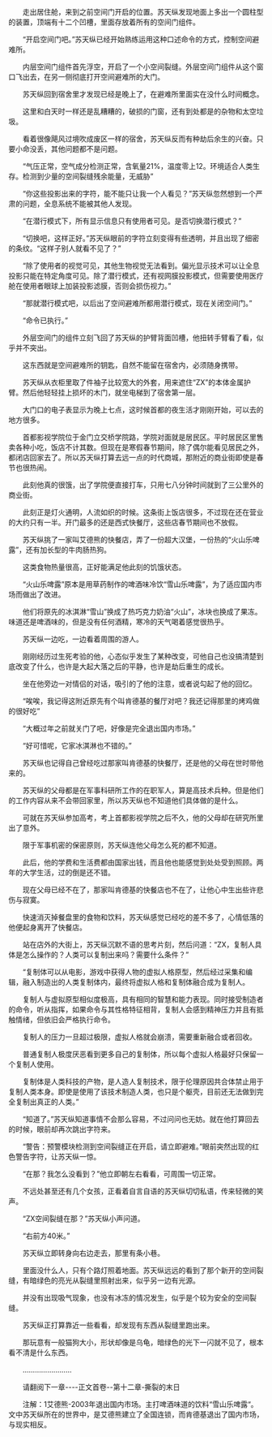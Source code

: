 <div class="read-content j_readContent" id="">
                <p>　　走出居住舱，来到之前空间门开启的位置。苏天纵发现地面上多出一个圆柱型的装置，顶端有十二个凹槽，里面存放着所有的空间门组件。<p>　　“开启空间门吧。”苏天纵已经开始熟练运用这种口述命令的方式，控制空间避难所。<p>　　内层空间门组件首先浮空，开启了一个小空间裂缝。外层空间门组件从这个窗口飞出去，在另一侧彻底打开空间避难所的大门。<p>　　苏天纵回到宿舍里才发现已经是晚上了，在避难所里面实在没什么时间概念。<p>　　这里和白天时一样还是乱糟糟的，破损的门窗，还有到处都是的杂物和太空垃圾。<p>　　看着很像飓风过境吹成废区一样的宿舍，苏天纵反而有种劫后余生的兴奋。只要小命没丢，其他问题都不是问题。<p>　　“气压正常，空气成分检测正常，含氧量21%，温度零上12。环境适合人类生存。检测到少量的空间裂缝残余能量，无威胁”<p>　　“你这些投影出来的字符，能不能只让我一个人看见？”苏天纵忽然想到一个严肃的问题，全息系统不能被其他人发现。<p>　　“在潜行模式下，所有显示信息只有使用者可见。是否切换潜行模式？”<p>　　“切换吧，这样正好。”苏天纵眼前的字符立刻变得有些透明，并且出现了细密的条纹。“这样子别人就看不见了？”<p>　　“除了使用者的视觉可见，其他生物视觉无法看到。偏光显示技术可以让全息投影只能在特定角度可见。除了潜行模式，还有视网膜投影模式，但需要使用医疗舱在使用者眼球上加装投影滤膜，否则会损伤视力。”<p>　　“那就潜行模式吧，以后出了空间避难所都用潜行模式，现在关闭空间门。”<p>　　“命令已执行。”<p>　　外层空间门的组件立刻飞回了苏天纵的护臂背面凹槽，他扭转手臂看了看，似乎并不突出。<p>　　这东西就是空间避难所的钥匙，自然不能留在宿舍内，必须随身携带。<p>　　苏天纵从衣柜里取了件袖子比较宽大的外套，用来遮住“ZX”的本体金属护臂。然后他轻轻挂上损坏的木门，就坐电梯到了宿舍第一层。<p>　　大门口的电子表显示为晚上七点，这时候首都的夜生活才刚刚开始，可以去的地方很多。<p>　　首都影视学院位于金门立交桥学院路，学院对面就是居民区。平时居民区里售卖各种小吃，饭店不计其数。但现在是寒假春节期间，除了偶尔能看见居民之外，都闭店回家去了。所以苏天纵打算去远一点的时代商城，那附近的商业街即使是春节也很热闹。<p>　　此刻他真的很饿，出了学院便直接打车，只用七八分钟时间就到了三公里外的商业街。<p>　　此刻正是灯火通明，人流如织的时候。这条街上饭店很多，不过现在还在营业的大约只有一半。开门最多的还是西式快餐厅，这些店春节期间也不放假。<p>　　苏天纵挑了一家叫艾德熊的快餐店，弄了一份超大汉堡，一份热的“火山乐啤露”，还有加长型的牛肉肠热狗。<p>　　这类食物热量很高，正好能满足他此刻的饥饿状态。<p>　　“火山乐啤露”原本是用草药制作的啤酒味冷饮“雪山乐啤露”，为了适应国内市场而做出了改进。<p>　　他们将原先的冰淇淋“雪山”换成了热巧克力奶油“火山”，冰块也换成了果冻。味道还是啤酒味的，但是没有任何酒精，寒冷的天气喝着感觉很热乎。<p>　　苏天纵一边吃，一边看着周围的游人。<p>　　刚刚经历过生死考验的他，心态似乎发生了某种改变，可他自己也没搞清楚到底改变了什么，也许是大起大落之后的平静，也许是劫后重生的成长。<p>　　坐在他旁边一对情侣的对话，吸引的了他的注意，或者说勾起了他的回忆。<p>　　“唉唉，我记得这附近原先有个叫肯德基的餐厅对吧？我还记得那里的烤鸡做的很好吃”<p>　　“大概过年之前就关门了吧，好像是完全退出国内市场。”<p>　　“好可惜呢，它家冰淇淋也不错的。”<p>　　苏天纵也记得自己曾经吃过那家叫肯德基的快餐厅，还是他的父母在世时带他来的。<p>　　苏天纵的父母都是在军事科研所工作的在职军人，算是高技术兵种。但是他们的工作内容从来不会带回家里，所以苏天纵也不知道他们具体做的是什么。<p>　　可就在苏天纵参加高考，考上首都影视学院之后不久，他的父母却在研究所里出了意外。<p>　　限于军事机密的保密原则，苏天纵连他父母怎么死的都不知道。<p>　　此后，他的学费和生活费都由国家出钱，而且他也能感觉到处处受到照顾。两年的大学生活，过的倒是还不错。<p>　　现在父母已经不在了，那家叫肯德基的快餐店也不在了，让他心中生出些许悲伤与寂寞。<p>　　快速消灭掉餐盘里的食物和饮料，苏天纵感觉已经吃的差不多了，心情低落的他便起身离开了快餐店。<p>　　站在店外的大街上，苏天纵沉默不语的思考片刻，然后问道：“ZX，复制人具体是怎么操作的？人类可以复制出来吗？需要什么条件？”<p>　　“复制体可以从电影，游戏中获得人物的虚拟人格原型，然后经过采集和编辑，融入制造出的人类复制体内，最终将虚拟人格和复制体融合成为复制人。<p>　　复制人与虚拟原型相似度极高，具有相同的智慧和能力表现。同时接受制造者的命令，听从指挥，如果命令与其性格特征相背，复制人会感到精神压力并且有抵触情绪，但依旧会严格执行命令。<p>　　复制人的压力一旦超过极限，虚拟人格就会崩溃，需要重新融合或者回收。<p>　　普通复制人极度厌恶看到更多自己的复制体，所以每个虚拟人格最好只保留一个复制人使用。<p>　　复制体是人类科技的产物，是人造人复制技术，限于伦理原因共合体禁止用于复制人类本身。即使是使用了该技术制造人类，也只是个躯壳，目前还无法做到完全复制出真正的人类。”<p>　　“知道了。”苏天纵知道事情不会那么容易，不过问问也无妨。就在他打算回去的时候，眼前却再次跳出字符来。<p>　　“警告：预警模块检测到空间裂缝正在开启，请立即避难。”眼前突然出现的红色警告字符，让苏天纵一惊。<p>　　“在那？我怎么没看到？”他立即朝左右看看，可周围一切正常。<p>　　不远处甚至还有几个女孩，正看着自言自语的苏天纵切切私语，传来轻微的笑声。<p>　　“ZX空间裂缝在那？”苏天纵小声问道。<p>　　“右前方40米。”<p>　　苏天纵立即转身向右边走去，那里有条小巷。<p>　　里面没什么人，只有个路灯照着地面。苏天纵远远的看到了那个新开的空间裂缝，有暗绿色的亮光从裂缝里照射出来，似乎另一边有光源。<p>　　并没有出现吸气现象，也没有冰冻的情况发生，似乎是个较为安全的空间裂缝。<p>　　苏天纵正打算靠近一些看看，却发现有东西从裂缝里跑出来。<p>　　那玩意有一般猫狗大小，形状却像是乌龟，暗绿色的光下一闪就不见了，根本看不清是什么东西。<p>　　……………………<p>　　请翻阅下一章----正文首卷--第十二章-撕裂的末日<p>　　注解：1艾德熊-2003年退出国内市场。主打啤酒味道的饮料“雪山乐啤露“。文中苏天纵所在的世界中，是艾德熊建立了全国连锁，而肯德基退出了国内市场，与现实相反。<p>　　<p> 
            </div>